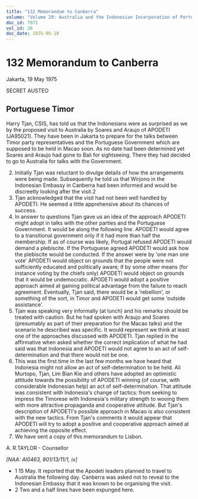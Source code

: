 ```yaml
---
title: "132 Memorandum to Canberra"
volume: "Volume 20: Australia and the Indonesian Incorporation of Portuguese Timor, 1974-1976"
doc_id: 7971
vol_id: 20
doc_date: 1975-05-19
---
```


# 132 Memorandum to Canberra

Jakarta, 19 May 1975

SECRET AUSTEO

## Portuguese Timor

Harry Tjan, CSIS, has told us that the Indonesians were as surprised as we by the proposed visit to Australia by Soares and Araujo of APODETI (JA95021). They have been in Jakarta to prepare for the talks between Timor party representatives and the Portuguese Government which are supposed to be held in Macao soon. As no date had been determined yet Soares and Araujo had gone to Bali for sightseeing. There they had decided to go to Australia for talks with the Government.

  2. Initially Tjan was reluctant to divulge details of how the arrangements were being made. Subsequently he told us that Wirjono in the Indonesian Embassy in Canberra had been informed and would be discreetly looking after the visit.2
  3. Tjan acknowledged that the visit had not been well handled by APODETI. He seemed a little apprehensive about its chances of success.
  4. In answer to questions Tjan gave us an idea of the approach APODETI might adopt in talks with the other parties and the Portuguese Government. It would be along the following line. APODETI would agree to a transitional government only if it had more than half the membership. If as of course was likely, Portugal refused APODETI would demand a plebiscite. If the Portuguese agreed APODETI would ask how the plebiscite would be conducted. If the answer were by 'one man one vote' APODETI would object on grounds that the people were not sufficiently educated and politically aware; if by some other means (for instance voting by the chiefs only) APODETI would object on grounds that it would be undemocratic. APODETI would adopt a positive approach aimed at gaining political advantage from the failure to reach agreement. Eventually, Tjan said, there would be a 'rebellion', or something of the sort, in Timor and APODETI would get some 'outside assistance'.
  5. Tjan was speaking very informally (at lunch) and his remarks should be treated with caution. But he had spoken with Araujo and Soares (presumably as part of their preparation for the Macao talks) and the scenario he described was specific. It would represent we think at least one of the approaches discussed with APODETI. Tjan replied in the affirmative when asked whether the correct implication of what he had said was that Indonesia and APODETI would not agree to an act of self-determination and that there would not be one.
  6. This was the first time in the last few months we have heard that Indonesia might not allow an act of self-determination to be held. Ali Murtopo, Tjan, Lim Bian Kie and others have adopted an optimistic attitude towards the possibility of APODETI winning (of course, with considerable Indonesian help) an act of self-determination. That attitude was consistent with Indonesia's change of tactics: from seeking to impress the Timorese with Indonesia's military strength to wooing them with more attractive propaganda and cooperative attitude. But Tjan's description of APODETI's possible approach in Macao is also consistent with the new tactics. From Tjan's comments it would appear that APODETI will try to adopt a positive and cooperative approach aimed at achieving the opposite effect.
  7. We have sent a copy of this memorandum to Lisbon.



A. R.TAYLOR - Counsellor

_[NAA: Al0463, 801/13/11/1, ix]_

  * 1 15 May. It reported that the Apodeti leaders planned to travel to Australia the following day. Canberra was asked not to reveal to the Indonesian Embassy that it was known to be organising the visit.
  * 2 Two and a half lines have been expunged here.


